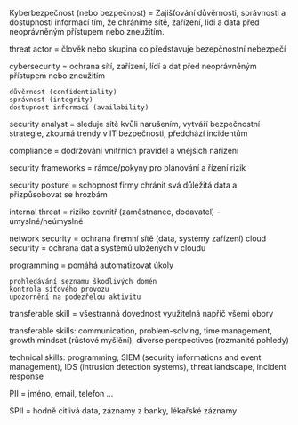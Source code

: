 Kyberbezpečnost (nebo bezpečnost) = Zajišťování důvěrnosti, správnosti a dostupnosti informací tím, že chráníme sítě, zařízení, lidi a data před neoprávněným přístupem nebo zneužitím.

threat actor = člověk nebo skupina co představuje bezepčnostní nebezpečí

cybersecurity = ochrana sítí, zařízení, lídí a dat před neoprávněným přístupem nebo zneužitím

    důvěrnost (confidentiality)
    správnost (integrity)
    dostupnost informací (availability)

security analyst = sleduje sítě kvůli narušením, vytváří bezpečnostní strategie, zkoumá trendy v IT bezpečnosti, předchází incidentům

compliance = dodržování vnitřních pravidel a vnějších nařízení

security frameworks = rámce/pokyny pro plánování a řízení rizik

security posture = schopnost firmy chránit svá důležitá data a přizpůsobovat se hrozbám

internal threat = riziko zevnitř (zaměstnanec, dodavatel) - úmyslné/neúmyslné

network security = ochrana firemní sítě (data, systémy zařízení)
cloud security = ochrana dat a systémů uložených v cloudu

programming = pomáhá automatizovat úkoly 

    prohledávání seznamu škodlivých domén
    kontrola síťového provozu
    upozornění na podezřelou aktivitu

transferable skill = všestranná dovednost využitelná napříč všemi obory

transferable skills: communication, problem-solving, time management, growth mindset (růstové myšlění), diverse perspectives (rozmanité pohledy)

technical skills: programming, SIEM (security informations and event management), IDS (intrusion detection systems), threat landscape, incident response

PII = jméno, email, telefon ...

SPII = hodně citlivá data, záznamy z banky, lékařské záznamy